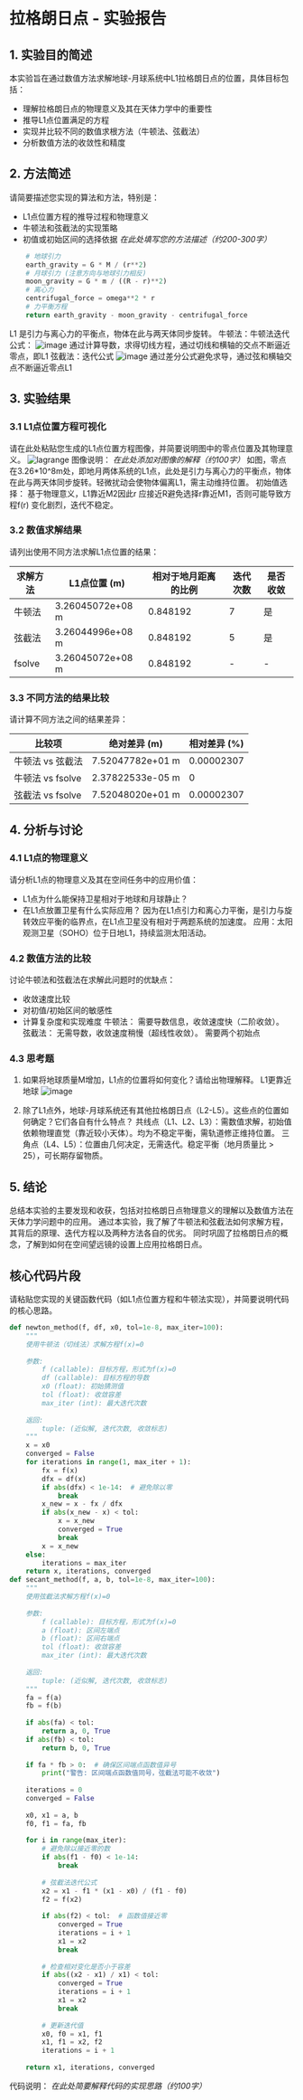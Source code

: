 # 拉格朗日点 - 实验报告

## 1. 实验目的简述

本实验旨在通过数值方法求解地球-月球系统中L1拉格朗日点的位置，具体目标包括：
- 理解拉格朗日点的物理意义及其在天体力学中的重要性
- 推导L1点位置满足的方程
- 实现并比较不同的数值求根方法（牛顿法、弦截法）
- 分析数值方法的收敛性和精度

## 2. 方法简述

请简要描述您实现的算法和方法，特别是：
- L1点位置方程的推导过程和物理意义
- 牛顿法和弦截法的实现策略
- 初值或初始区间的选择依据
_在此处填写您的方法描述（约200-300字）_
```python
    # 地球引力
    earth_gravity = G * M / (r**2)
    # 月球引力 (注意方向与地球引力相反)
    moon_gravity = G * m / ((R - r)**2)
    # 离心力
    centrifugal_force = omega**2 * r
    # 力平衡方程
    return earth_gravity - moon_gravity - centrifugal_force
```
L1 是引力与离心力的平衡点，物体在此与两天体同步旋转。
牛顿法：牛顿法迭代公式：
![image](https://github.com/user-attachments/assets/91355cbf-9bc0-4eb9-b266-0b0d2715fed8)
通过计算导数，求得切线方程，通过切线和横轴的交点不断逼近零点，即L1
弦截法：迭代公式
![image](https://github.com/user-attachments/assets/59a532ea-e6a8-4317-a857-d7e7ef436b8d)
通过差分公式避免求导，通过弦和横轴交点不断逼近零点L1
## 3. 实验结果

### 3.1 L1点位置方程可视化

请在此处粘贴您生成的L1点位置方程图像，并简要说明图中的零点位置及其物理意义。
![lagrange](https://github.com/user-attachments/assets/487f8950-d143-4b7c-a5c8-9e90f27b53d1)
图像说明：
_在此处添加对图像的解释（约100字）_
如图，零点在3.26*10^8m处，即地月两体系统的L1点，此处是引力与离心力的平衡点，物体在此与两天体同步旋转。轻微扰动会使物体偏离L1，需主动维持位置。
初始值选择：
基于物理意义，L1靠近M2因此r 应接近R避免选择r靠近M1，否则可能导致方程f(r) 变化剧烈，迭代不稳定。
### 3.2 数值求解结果

请列出使用不同方法求解L1点位置的结果：

| 求解方法 | L1点位置 (m) | 相对于地月距离的比例 | 迭代次数 | 是否收敛 |
|---------|------------|-------------------|---------|--------|
| 牛顿法  |3.26045072e+08 m|0.848192  |   7      |  是      |
| 弦截法  |3.26044996e+08 m|0.848192  |   5      |   是     |
| fsolve  |3.26045072e+08 m| 0.848192 | -       | -      |

### 3.3 不同方法的结果比较

请计算不同方法之间的结果差异：

| 比较项 | 绝对差异 (m) | 相对差异 (%) |
|-------|------------|-------------|
| 牛顿法 vs 弦截法 |7.52047782e+01 m  | 0.00002307 |
| 牛顿法 vs fsolve |2.37822533e-05 m  | 0 |
| 弦截法 vs fsolve |7.52048020e+01 m  | 0.00002307 |

## 4. 分析与讨论

### 4.1 L1点的物理意义

请分析L1点的物理意义及其在空间任务中的应用价值：
- L1点为什么能保持卫星相对于地球和月球静止？
- 在L1点放置卫星有什么实际应用？
因为在L1点引力和离心力平衡，是引力与旋转效应平衡的临界点，在L1点卫星没有相对于两题系统的加速度。
应用：太阳观测卫星（SOHO）位于日地L1，持续监测太阳活动。
### 4.2 数值方法的比较

讨论牛顿法和弦截法在求解此问题时的优缺点：
- 收敛速度比较
- 对初值/初始区间的敏感性
- 计算复杂度和实现难度
牛顿法：
需要导数信息，收敛速度快（二阶收敛）。
弦截法：
无需导数，收敛速度稍慢（超线性收敛）。
需要两个初始点 
### 4.3 思考题

1. 如果将地球质量M增加，L1点的位置将如何变化？请给出物理解释。
L1更靠近地球
![image](https://github.com/user-attachments/assets/fa4745fc-418e-4e3c-a3b3-3ef993bec97d)

2. 除了L1点外，地球-月球系统还有其他拉格朗日点（L2-L5）。这些点的位置如何确定？它们各自有什么特点？
共线点（L1、L2、L3）：需数值求解，初始值依赖物理直觉（靠近较小天体）。均为不稳定平衡，需轨道修正维持位置。
三角点（L4、L5）：位置由几何决定，无需迭代。稳定平衡（地月质量比 > 25），可长期存留物质。
## 5. 结论

总结本实验的主要发现和收获，包括对拉格朗日点物理意义的理解以及数值方法在天体力学问题中的应用。
通过本实验，我了解了牛顿法和弦截法如何求解方程，其背后的原理、迭代方程以及两种方法各自的优劣。
同时巩固了拉格朗日点的概念，了解到如何在空间望远镜的设置上应用拉格朗日点。

## 核心代码片段

请粘贴您实现的关键函数代码（如L1点位置方程和牛顿法实现），并简要说明代码的核心思路。

```python
def newton_method(f, df, x0, tol=1e-8, max_iter=100):
    """
    使用牛顿法（切线法）求解方程f(x)=0
    
    参数:
        f (callable): 目标方程，形式为f(x)=0
        df (callable): 目标方程的导数
        x0 (float): 初始猜测值
        tol (float): 收敛容差
        max_iter (int): 最大迭代次数
    
    返回:
        tuple: (近似解, 迭代次数, 收敛标志)
    """
    x = x0
    converged = False
    for iterations in range(1, max_iter + 1):
        fx = f(x)
        dfx = df(x)
        if abs(dfx) < 1e-14:  # 避免除以零
            break
        x_new = x - fx / dfx
        if abs(x_new - x) < tol:
            x = x_new
            converged = True
            break
        x = x_new
    else:
        iterations = max_iter
    return x, iterations, converged
def secant_method(f, a, b, tol=1e-8, max_iter=100):
    """
    使用弦截法求解方程f(x)=0
    
    参数:
        f (callable): 目标方程，形式为f(x)=0
        a (float): 区间左端点
        b (float): 区间右端点
        tol (float): 收敛容差
        max_iter (int): 最大迭代次数
    
    返回:
        tuple: (近似解, 迭代次数, 收敛标志)
    """
    fa = f(a)
    fb = f(b)
    
    if abs(fa) < tol:
        return a, 0, True
    if abs(fb) < tol:
        return b, 0, True
    
    if fa * fb > 0:  # 确保区间端点函数值异号
        print("警告: 区间端点函数值同号，弦截法可能不收敛")
    
    iterations = 0
    converged = False
    
    x0, x1 = a, b
    f0, f1 = fa, fb
    
    for i in range(max_iter):
        # 避免除以接近零的数
        if abs(f1 - f0) < 1e-14:
            break
        
        # 弦截法迭代公式
        x2 = x1 - f1 * (x1 - x0) / (f1 - f0)
        f2 = f(x2)
        
        if abs(f2) < tol:  # 函数值接近零
            converged = True
            iterations = i + 1
            x1 = x2
            break
        
        # 检查相对变化是否小于容差
        if abs((x2 - x1) / x1) < tol:
            converged = True
            iterations = i + 1
            x1 = x2
            break
        
        # 更新迭代值
        x0, f0 = x1, f1
        x1, f1 = x2, f2
        iterations = i + 1
    
    return x1, iterations, converged
```

代码说明：
_在此处简要解释代码的实现思路（约100字）_
